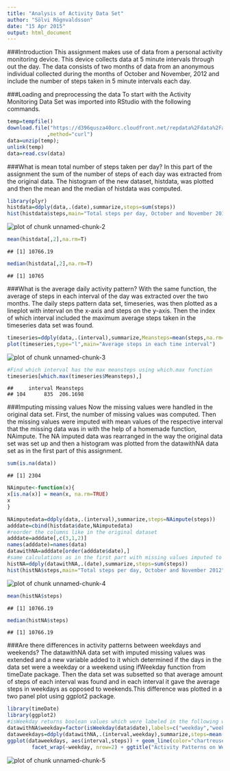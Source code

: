 ```yaml
---
title: "Analysis of Activity Data Set"
author: "Sölvi Rögnvaldsson"
date: "15 Apr 2015"
output: html_document
---
```

###Introduction
This assignment makes use of data from a personal activity monitoring device. This device collects data at 5 minute intervals through out the day. The data consists of two months of data from an anonymous individual collected during the months of October and November, 2012 and include the number of steps taken in 5 minute intervals each day.  

###Loading and preprocessing the data
To start with the Activity Monitoring Data Set was imported into RStudio with the following commands.


```r
temp=tempfile()
download.file("https://d396qusza40orc.cloudfront.net/repdata%2Fdata%2Factivity.zip",temp
             ,method="curl")
data=unzip(temp);
unlink(temp)
data=read.csv(data)
```
###What is mean total number of steps taken per day?
In this part of the assignment the sum of the number of steps of each day was extracted from the original data. The histogram of the new dataset, histdata, was plotted and then the mean and the median of histdata was computed.

```r
library(plyr)
histdata=ddply(data,.(date),summarize,steps=sum(steps))
hist(histdata$steps,main="Total steps per day, October and November 2012",xlab="step")
```

![plot of chunk unnamed-chunk-2](figure/unnamed-chunk-2-1.png) 

```r
mean(histdata[,2],na.rm=T)
```

```
## [1] 10766.19
```

```r
median(histdata[,2],na.rm=T)
```

```
## [1] 10765
```
###What is the average daily activity pattern?
With the same function, the average of steps in each interval of the day was extracted over the two months. The daily steps pattern data set, timeseries, was then plotted as a lineplot with interval on the x-axis and steps on the y-axis. Then the index of which interval included the maximum average steps taken in the timeseries data set was found.


```r
timeseries=ddply(data,.(interval),summarize,Meansteps=mean(steps,na.rm=T))
plot(timeseries,type="l",main="Average steps in each time interval")
```

![plot of chunk unnamed-chunk-3](figure/unnamed-chunk-3-1.png) 

```r
#Find which interval has the max meansteps using which.max function
timeseries[which.max(timeseries$Meansteps),]
```

```
##     interval Meansteps
## 104      835  206.1698
```

###Imputing missing values
Now the missing values were handled in the original data set. First, the number of missing values was computed. Then the missing values were imputed with mean values of the respective interval that the missing data was in with the help of a homemade function, NAimpute. The NA imputed data was rearranged in the way the original data set was set up and then a histogram was plotted from the datawithNA data set as in the first part of this assignment.


```r
sum(is.na(data))
```

```
## [1] 2304
```

```r
NAimpute<-function(x){
x[is.na(x)] = mean(x, na.rm=TRUE)
x
}

NAimputedata=ddply(data,.(interval),summarize,steps=NAimpute(steps))
adddate=cbind(histdata$date,NAimputedata)
#reorder the columns like in the original dataset
adddate=adddate[,c(3,1,2)]
names(adddate)=names(data)
datawithNA=adddate[order(adddate$date),]
#same calculations as in the first part with missing values imputed to the dataset
histNA=ddply(datawithNA,.(date),summarize,steps=sum(steps))
hist(histNA$steps,main="Total steps per day, October and November 2012",xlab="step")
```

![plot of chunk unnamed-chunk-4](figure/unnamed-chunk-4-1.png) 

```r
mean(histNA$steps)
```

```
## [1] 10766.19
```

```r
median(histNA$steps)
```

```
## [1] 10766.19
```

###Are there differences in activity patterns between weekdays and weekends?
The datawithNA data set with imputed missing values was extended and a new variable added to it which determined if the days in the data set were a weekday or a weekend using ifWeekday function from timeDate package. Then the data set was subsetted so that average amount of steps of each interval was found and in each interval it gave the average steps in weekdays as opposed to weekends.This difference was plotted in a two panel plot using ggplot2 package.


```r
library(timeDate)
library(ggplot2)
#isWeekday returns boolean values which were labeled in the following way
datawithNA$weekday=factor(isWeekday(data$date),labels=c("weekday","weekend"))
dataweekdays=ddply(datawithNA,.(interval,weekday),summarize,steps=mean(steps))
ggplot(dataweekdays, aes(interval,steps)) + geom_line(color="chartreuse4")+
        facet_wrap(~weekday, nrow=2) + ggtitle("Activity Patterns on Weekdays and Weekends")
```

![plot of chunk unnamed-chunk-5](figure/unnamed-chunk-5-1.png) 
